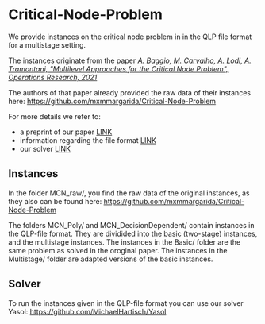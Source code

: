 # Critical-Node-Problem
We provide instances on the critical node problem in in the QLP file format for a multistage setting. 

The instances originate from the paper
[*A. Baggio, M. Carvalho, A. Lodi, A. Tramontani, "Multilevel Approaches for the Critical Node Problem", Operations Research, 2021*](https://pubsonline.informs.org/doi/abs/10.1287/opre.2020.2014)

The authors of that paper already provided the raw data of their instances here: https://github.com/mxmmargarida/Critical-Node-Problem

For more details we refer to: 
* a preprint of our paper [LINK](https://arxiv.org/abs/2210.11132)
* information regarding the file format [LINK](https://yasolqipsolver.github.io/yasol.github.io/About_Yasol/#the-qlp-file-format)
* our solver [LINK](https://github.com/MichaelHartisch/Yasol)

## Instances
In the folder MCN_raw/, you find the raw data of the original instances, as they also can be found here: https://github.com/mxmmargarida/Critical-Node-Problem

The folders MCN_Poly/ and MCN_DecisionDependent/ contain instances in the QLP-file format. They are dividided into the basic (two-stage) instances, and the multistage instances. The instances in the Basic/ folder are the same problem as solved in the oroginal paper. The instances in the Multistage/ folder are adapted versions of the basic instances.

## Solver
To run the instances given in the QLP-file format you can use our solver Yasol: https://github.com/MichaelHartisch/Yasol
